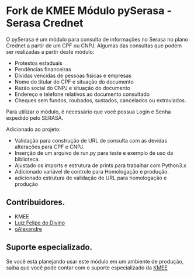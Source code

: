 # Fork de KMEE Módulo pySerasa - Serasa Crednet

O pySerasa é um módulo para consulta de informações no Serasa no plano Crednet a partir de um CPF ou CNPJ.
Algumas das consultas que podem ser realizadas a partir deste módulo:

  - Protestos estaduais
  - Pendências financeiras
  - Dívidas vencidas de pessoas físicas e empresas
  - Nome do titular do CPF e situação do documento
  - Razão social do CNPJ e situação do documento
  - Endereço e telefone relativos ao documento consultado
  - Cheques sem fundos, roubados, sustados, cancelados ou extraviados.


Para utilizar o módulo, é necessário que você possua Login e Senha expedido pelo SERASA.

Adicionado ao projeto:
- Validação para construção de URL de consulta com as devidas alterações para CPF e CNPJ.
- Inserção de um arquivo de run.py para teste e exemplo de uso da biblioteca.
- Ajustado os imports e estrutura de prints para trabalhar com Python3.x
- Adicionado variável de controle para Homologação e produção.
- adicionado estrutura de validação de URL para homologação e produção

Contribuidores.
---
- KMEE
- [Luiz Felipe do Divino](https://github.com/lfdivino)
- [oAlexandre](https://github.com/oalexandre)

Suporte especializado.
---

Se você está planejando usar este módulo em um ambiente de produção, saiba que você pode contar com o suporte especializado da [KMEE](https://www.kmee.com.br/contato-2/)

